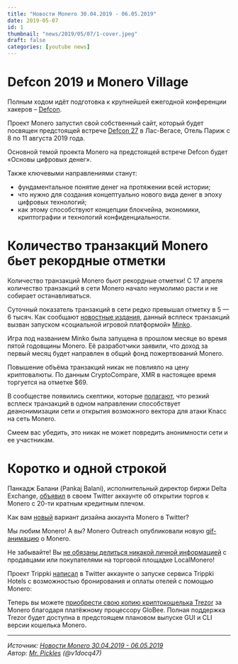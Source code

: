 ```yaml
---
title: "Новости Monero 30.04.2019 - 06.05.2019"
date: 2019-05-07
id: 1
thumbnail: "news/2019/05/07/1-cover.jpeg"
draft: false
categories: [youtube news]
---
```



# Defcon 2019 и Monero Village

Полным ходом идёт подготовка к крупнейшей ежегодной конференции хакеров – [Defcon](https://www.defcon.org/).

Проект Monero запустил свой собственный сайт, который будет посвящен предстоящей встрече [Defcon 27](https://book.passkey.com/gt/216450676?gtid=d575139409001f987cf9ba738b63c424) в Лас-Вегасе, Отель Париж с 8 по 11 августа 2019 года.

Основной темой проекта Monero на предстоящей встрече Defcon будет «Основы цифровых денег».

Также ключевыми направлениями станут:  
- фундаментальное понятие денег на протяжении всей истории;  
- что нужно для создания концептуально нового вида денег в эпоху цифровых технологий;  
- как этому способствуют концепции блокчейна, экономики, криптографии и технологий 	конфиденциальности.

# Количество транзакций Monero бьет рекордные отметки

Количество транзакций Monero бьют рекордные отметки! С 17 апреля количество транзакций в сети Monero начало неумолимо расти и не собирает останавливаться.

Суточный показатель транзакций в сети редко превышал отметку в 5 — 6 тысяч. Как сообщают [новостные издания](https://www.cryptoease.io/post/monero-transactions-hit-new-all-time-high-thanks-to-social-gambling-game), данный всплеск транзакций вызван запуском «социальной игровой платформой» [Minko](https://minko.to).

Игра под названием Minko была запущена в прошлом месяце во время пятой годовщины Monero. Её разработчики заявили, что доход за первый месяц будет направлен в общий фонд пожертвований Monero.

Повышение объёма транзакций никак не повлияло на цену криптовалюты. По данным CryptoCompare, XMR в настоящее время торгуется на отметке $69.

В сообществе появились скептики, которые [полагают](https://www.reddit.com/r/Monero/comments/bk508z/can_minkoto_deanonymize_large_parts_of_the_network/), что резкий всплеск транзакций в одном направлении способствует деанонимизации сети и открытия возможного вектора для атаки Knacc на сеть Monero.

Смеем вас убедить, это никак не может повредить анонимности сети и ее участникам.

# Коротко и одной строкой

Панкадж Балани (Pankaj Balani), исполнительный директор биржи Delta Exchange, [объявил](https://twitter.com/balanipankaj/status/1124027588442316800) в своем Twitter аккаунте об открытии торгов к Monero с 20-ти кратным кредитным плечом.

Как вам [новый](https://www.reddit.com/r/Monero/comments/bir1cm/monero_twitter_banner/?depth=1) вариант дизайна аккаунта Monero в Twitter?

Мы любим Monero! А вы? Monero Outreach опубликовали новую [gif-анимацию](https://www.reddit.com/r/Monero/comments/bjn7ao/we_love_monero/) о Monero.

Не забывайте! Вы [не обязаны делиться никакой личной информацией](https://www.reddit.com/r/Monero/comments/bjjb1d/localmonero_beware_of_possible_fraudster/) c продавцами или покупателями на торговой площадке LocalMonero!

Проект Trippki [написал](https://twitter.com/Trippki_/status/1123271922299613184) в Twitter аккаунте о запуске сервиса Trippki Hotels с возможностью бронирования и оплаты отелей с помощью Monero:

Теперь вы можете [приобрести свою копию криптокошелька Trezor](https://twitter.com/Trezor/status/1125429283697172482) за Monero благодаря платёжному процессору GloBee. Полная поддержка Trezor будет доступна в предстоящем плановом выпуске GUI и CLI версии кошелька Monero.

---
*Источник: [Новости Monero 30.04.2019 - 06.05.2019](https://youtu.be/vHdzZxmBMrs)  
Автор: [Mr. Pickles](https://xmr.ru/members/50/) (@v1docq47)*
